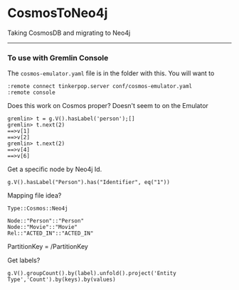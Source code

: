 # CosmosToNeo4j

Taking CosmosDB and migrating to Neo4j

---

### To use with Gremlin Console


The `cosmos-emulator.yaml` file is in the folder with this. You will want to 

```
:remote connect tinkerpop.server conf/cosmos-emulator.yaml
:remote console
```

Does this work on Cosmos proper? Doesn't seem to on the Emulator

```
gremlin> t = g.V().hasLabel('person');[]
gremlin> t.next(2)
==>v[1]
==>v[2]
gremlin> t.next(2)
==>v[4]
==>v[6]
```

Get a specific node by Neo4j Id.

```
g.V().hasLabel("Person").has("Identifier", eq("1"))

```

Mapping file idea?

`Type::Cosmos::Neo4j`
```
Node::"Person"::"Person"
Node::"Movie"::"Movie"
Rel::"ACTED_IN"::"ACTED_IN"
```

PartitionKey = /PartitionKey

Get labels?

```
g.V().groupCount().by(label).unfold().project('Entity Type','Count').by(keys).by(values)
```
